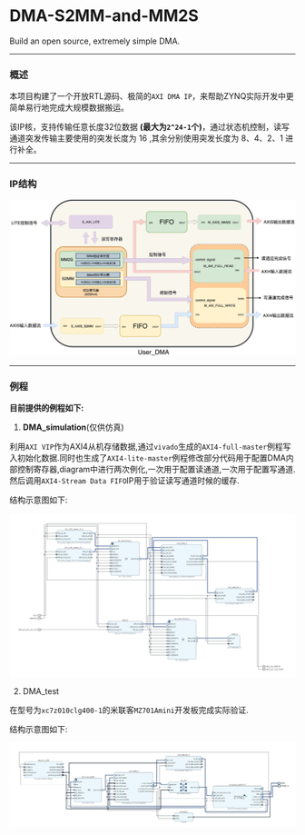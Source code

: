# DMA-S2MM-and-MM2S
Build an open source, extremely simple DMA.

***
### 概述
本项目构建了一个开放RTL源码、极简的`AXI DMA IP`，来帮助ZYNQ实际开发中更简单易行地完成大规模数据搬运。

该IP核，支持传输任意长度32位数据 **(最大为`2^24-1`个)**，通过状态机控制，读写通道突发传输主要使用的突发长度为 16 ,其余分别使用突发长度为 8、4、2、1 进行补全。
***
### IP结构

![ip结构](./Picture/架构设计.jpg)

***
### 例程
**目前提供的例程如下:**

1. **DMA_simulation**(仅供仿真)

利用`AXI VIP`作为AXI4从机存储数据,通过`vivado`生成的`AXI4-full-master`例程写入初始化数据.同时也生成了`AXI4-lite-master`例程修改部分代码用于配置DMA内部控制寄存器,diagram中进行两次例化,一次用于配置读通道,一次用于配置写通道.然后调用`AXI4-Stream Data FIFO`IP用于验证读写通道时候的缓存.

结构示意图如下:

![simulation结构](./Picture/simulation.jpg)

2. DMA_test

在型号为`xc7z010clg400-1`的米联客`MZ701Amini`开发板完成实际验证.

结构示意图如下:

![simulation结构](./Picture/test.jpg)
